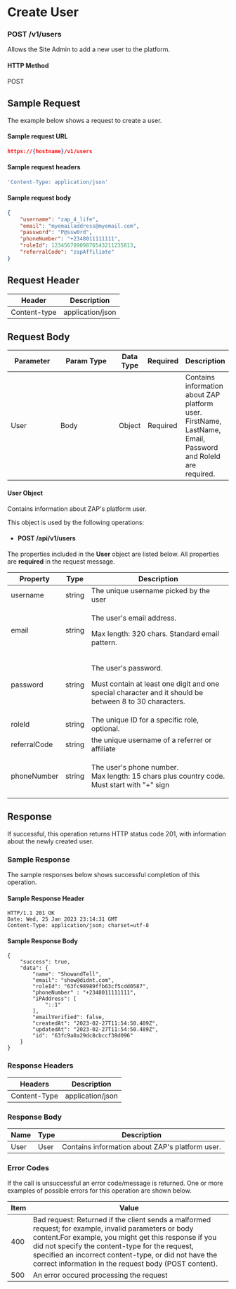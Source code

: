 # Create User

### POST /v1/users <a href="#top" id="top"></a>

Allows the Site Admin to add a new user to the platform.

#### HTTP Method <a href="#top" id="top"></a>

POST

## Sample Request <a href="#samplerequest" id="samplerequest"></a>

The example below shows a request to create a user.

#### **Sample request** URL <a href="#top" id="top"></a>

```json
https://{hostname}/v1/users
```

#### **Sample request headers** <a href="#top" id="top"></a>

```javascript
'Content-Type: application/json'
```

#### **Sample request body** <a href="#top" id="top"></a>

```json
{
    "username": "zap_4_life",
    "email": "myemailaddress@myemail.com",
    "password": "P@ssw0rd",
    "phoneNumber": "+2348011111111",
    "roleId": 12345678909876543211235813,
    "referralCode": "zapAffiliate"
}
```

## Request Header <a href="#samplerequest" id="samplerequest"></a>

| Header       | Description      |
| ------------ | ---------------- |
| Content-type | application/json |

## Request Body <a href="#samplerequest" id="samplerequest"></a>

<table><thead><tr><th width="108">Parameter</th><th width="162">Param Type</th><th>Data Type</th><th>Required</th><th>Description</th></tr></thead><tbody><tr><td>User</td><td>Body</td><td>Object</td><td>Required</td><td>Contains information about ZAP platform user. FirstName, LastName, Email, Password and RoleId are required.</td></tr></tbody></table>

#### User Object

Contains information about ZAP's platform user.

This object is used by the following operations:

* #### POST /api/v1/users

The properties included in the **User** object are listed below. All properties are **required** in the request message.

| Property     | Type   | Description                                                                                                                              |
| ------------ | ------ | ---------------------------------------------------------------------------------------------------------------------------------------- |
| username     | string | The unique username picked by the user                                                                                                   |
| email        | string | <p>The user's email address.</p><p>Max length: 320 chars. Standard email pattern.</p>                                                    |
| password     | string | <p>The user's password.</p><p>Must contain at least one digit and one special character and it should be between 8 to 30 characters.</p> |
| roleId       | string | The unique ID for a specific role, optional.                                                                                             |
| referralCode | string | the unique username of a referrer or affiliate                                                                                           |
| phoneNumber  | string | <p>The user's phone number.<br>Max length: 15 chars plus country code.<br>Must start with "+" sign</p>                                   |

## Response <a href="#samplerequest" id="samplerequest"></a>

If successful, this operation returns HTTP status code 201, with information about the newly created user.

### Sample Response <a href="#samplerequest" id="samplerequest"></a>

The sample responses below shows successful completion of this operation.

#### **Sample** Response Header <a href="#top" id="top"></a>

```
HTTP/1.1 201 OK
Date: Wed, 25 Jan 2023 23:14:31 GMT
Content-Type: application/json; charset=utf-8
```

#### **Sample** Response Body <a href="#top" id="top"></a>

```
{
    "success": true,
    "data": {
        "name": "ShowandTell",
        "email": "show@didnt.com",
        "roleId": "63fc98989ffb63cf5cdd0587",
        "phoneNumber" : "+2348011111111",
        "iPAddress": [
            "::1"
        ],
        "emailVerified": false,
        "createdAt": "2023-02-27T11:54:50.489Z",
        "updatedAt": "2023-02-27T11:54:50.489Z",
        "id": "63fc9a0a29dc8cbccf38d096"
    }
}
```

### Response Headers <a href="#samplerequest" id="samplerequest"></a>

| Headers      | Description      |
| ------------ | ---------------- |
| Content-Type | application/json |

### Response Body <a href="#samplerequest" id="samplerequest"></a>

| Name | Type | Description                                     |
| ---- | ---- | ----------------------------------------------- |
| User | User | Contains information about ZAP's platform user. |

### Error Codes <a href="#samplerequest" id="samplerequest"></a>

If the call is unsuccessful an error code/message is returned. One or more examples of possible errors for this operation are shown below.

| Item | Value                                                                                                                                                                                                                                                                                                                             |
| ---- | --------------------------------------------------------------------------------------------------------------------------------------------------------------------------------------------------------------------------------------------------------------------------------------------------------------------------------- |
| 400  | Bad request: Returned if the client sends a malformed request; for example, invalid parameters or body content.For example, you might get this response if you did not specify the content-type for the request, specified an incorrect content-type, or did not have the correct information in the request body (POST content). |
| 500  | An error occured processing the request                                                                                                                                                                                                                                                                                           |

